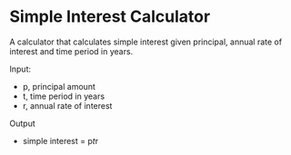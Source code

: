 # Simple Interest Calculator

A calculator that calculates simple interest given principal, annual rate of interest and time period in years.

Input:
- p, principal amount
- t, time period in years
- r, annual rate of interest

Output
- simple interest = p*t*r
